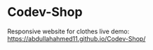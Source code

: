# Codev-Shop
Responsive website for clothes
live demo: https://abdullahahmed11.github.io/Codev-Shop/
